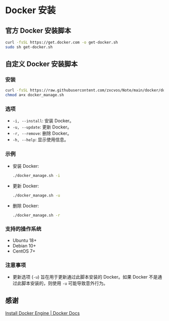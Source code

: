 # Docker 安装

## 官方 Docker 安装脚本

```bash
curl -fsSL https://get.docker.com -o get-docker.sh
sudo sh get-docker.sh
```

## 自定义 Docker 安装脚本

### 安装

```bash
curl -fsSL https://raw.githubusercontent.com/zxcvos/Note/main/docker/docker_manage.sh -o docker_manage.sh
chmod a+x docker_manage.sh
```

### 选项

- `-i, --install`: 安装 Docker。
- `-u, --update`: 更新 Docker。
- `-r, --remove`: 删除 Docker。
- `-h, --help`: 显示使用信息。

### 示例

- 安装 Docker:

  ```bash
  ./docker_manage.sh -i
  ```

- 更新 Docker:

  ```bash
  ./docker_manage.sh -u
  ```

- 删除 Docker:

  ```bash
  ./docker_manage.sh -r
  ```

### 支持的操作系统

- Ubuntu 18+
- Debian 10+
- CentOS 7+

### 注意事项

- 更新选项 (`-u`) 旨在用于更新通过此脚本安装的 Docker。如果 Docker 不是通过此脚本安装的，则使用 `-u` 可能导致意外行为。

## 感谢

[Install Docker Engine | Docker Docs](https://docs.docker.com/engine/install/)
